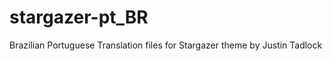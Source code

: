 stargazer-pt_BR
===============

Brazilian Portuguese Translation files for Stargazer theme by Justin Tadlock
